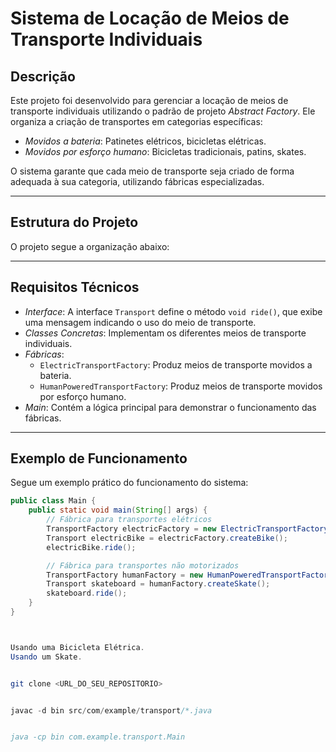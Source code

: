 # Sistema de Locação de Meios de Transporte Individuais

## Descrição
Este projeto foi desenvolvido para gerenciar a locação de meios de transporte individuais utilizando o padrão de projeto *Abstract Factory*. Ele organiza a criação de transportes em categorias específicas:

- *Movidos a bateria*: Patinetes elétricos, bicicletas elétricas.
- *Movidos por esforço humano*: Bicicletas tradicionais, patins, skates.

O sistema garante que cada meio de transporte seja criado de forma adequada à sua categoria, utilizando fábricas especializadas.

---

## Estrutura do Projeto

O projeto segue a organização abaixo:



---

## Requisitos Técnicos
- *Interface*: A interface `Transport` define o método `void ride()`, que exibe uma mensagem indicando o uso do meio de transporte.
- *Classes Concretas*: Implementam os diferentes meios de transporte individuais.
- *Fábricas*:
    - `ElectricTransportFactory`: Produz meios de transporte movidos a bateria.
    - `HumanPoweredTransportFactory`: Produz meios de transporte movidos por esforço humano.
- *Main*: Contém a lógica principal para demonstrar o funcionamento das fábricas.

---

## Exemplo de Funcionamento
Segue um exemplo prático do funcionamento do sistema:

```java
public class Main {
    public static void main(String[] args) {
        // Fábrica para transportes elétricos
        TransportFactory electricFactory = new ElectricTransportFactory();
        Transport electricBike = electricFactory.createBike();
        electricBike.ride();

        // Fábrica para transportes não motorizados
        TransportFactory humanFactory = new HumanPoweredTransportFactory();
        Transport skateboard = humanFactory.createSkate();
        skateboard.ride();
    }
}



Usando uma Bicicleta Elétrica.
Usando um Skate.


git clone <URL_DO_SEU_REPOSITORIO>


javac -d bin src/com/example/transport/*.java


java -cp bin com.example.transport.Main





